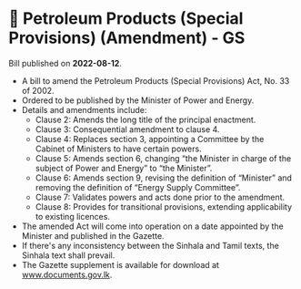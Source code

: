 # 📄  Petroleum Products (Special Provisions) (Amendment) - GS

Bill published on **2022-08-12**.

- A bill to amend the Petroleum Products (Special Provisions) Act, No. 33 of 2002.
- Ordered to be published by the Minister of Power and Energy.
- Details and amendments include:
  - Clause 2: Amends the long title of the principal enactment.
  - Clause 3: Consequential amendment to clause 4.
  - Clause 4: Replaces section 3, appointing a Committee by the Cabinet of Ministers to have certain powers.
  - Clause 5: Amends section 6, changing “the Minister in charge of the subject of Power and Energy” to “the Minister”.
  - Clause 6: Amends section 9, revising the definition of “Minister” and removing the definition of “Energy Supply Committee”.
  - Clause 7: Validates powers and acts done prior to the amendment.
  - Clause 8: Provides for transitional provisions, extending applicability to existing licences.
- The amended Act will come into operation on a date appointed by the Minister and published in the Gazette.
- If there's any inconsistency between the Sinhala and Tamil texts, the Sinhala text shall prevail.
- The Gazette supplement is available for download at www.documents.gov.lk.
